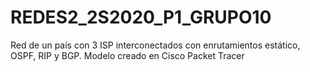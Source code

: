 # REDES2_2S2020_P1_GRUPO10
Red de un país con 3 ISP interconectados con enrutamientos estático, OSPF, RIP y BGP. Modelo creado en Cisco Packet Tracer
